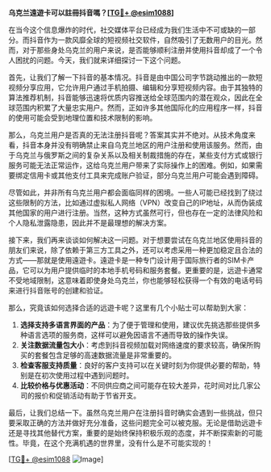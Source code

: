 **乌克兰遠遊卡可以註冊抖音嗎？[[TG💪+ @esim1088](https://t.me/s/esim1088)]**

在当今这个信息爆炸的时代，社交媒体平台已经成为我们生活中不可或缺的一部分。而抖音作为一款风靡全球的短视频社交软件，自然吸引了无数用户的目光。然而，对于那些身处乌克兰的用户来说，是否能够顺利注册并使用抖音却成了一个令人困扰的问题。今天，我们就来详细探讨一下这个问题。

首先，让我们了解一下抖音的基本情况。抖音是由中国公司字节跳动推出的一款短视频分享应用，它允许用户通过手机拍摄、编辑和分享短视频内容。由于其独特的算法推荐机制，抖音能够迅速将优质内容推送给全球范围内的潜在观众，因此在全球范围内积累了大量忠实用户。然而，正如许多其他国际化的应用程序一样，抖音的使用可能会受到地理位置和技术限制的影响。

那么，乌克兰用户是否真的无法注册抖音呢？答案其实并不绝对。从技术角度来看，抖音本身并没有明确禁止来自乌克兰地区的用户注册和使用该服务。然而，由于乌克兰与俄罗斯之间的复杂关系以及相关制裁措施的存在，某些支付方式或银行服务可能无法正常运作，这给乌克兰用户带来了实际操作上的困难。例如，如果需要绑定信用卡或其他支付工具来完成账户验证，部分乌克兰用户可能会遇到障碍。

尽管如此，并非所有乌克兰用户都会面临同样的困境。一些人可能已经找到了绕过这些限制的方法，比如通过虚拟私人网络（VPN）改变自己的IP地址，从而伪装成其他国家的用户进行注册。当然，这种方式虽然可行，但也存在一定的法律风险和个人隐私泄露隐患，因此并不是最理想的解决方案。

接下来，我们再来谈谈如何解决这一问题。对于想要尝试在乌克兰地区使用抖音的朋友们来说，除了依赖于第三方工具之外，还可以考虑采用一种更加稳定且合法的方式——那就是使用遠遊卡。遠遊卡是一种专门设计用于国际旅行者的SIM卡产品，它可以为用户提供临时的本地手机号码和服务套餐。更重要的是，远遊卡通常不受地域限制，这意味着即使身处乌克兰，你也能够轻松获得一个有效的电话号码来进行抖音账号的创建和验证。

那么，究竟该如何选择合适的远遊卡呢？这里有几个小贴士可以帮助到大家：

1. **选择支持多语言界面的产品**：为了便于管理和使用，建议优先挑选那些提供多种语言选项的服务商，这样可以避免因语言不通而导致的操作失误。
2. **关注数据流量包大小**：考虑到抖音视频加载对网络速度的要求较高，确保所购买的套餐包含足够的高速数据流量是非常重要的。
3. **检查客服支持质量**：良好的客户支持可以在关键时刻为你提供必要的帮助，特别是在初次使用过程中遇到问题时。
4. **比较价格与优惠活动**：不同供应商之间可能存在较大差异，花时间对比几家公司的报价和促销活动有助于节省开支。

最后，让我们总结一下。虽然乌克兰用户在注册抖音时确实会遇到一些挑战，但只要采取正确的方法并做好充分准备，这些问题完全可以被克服。无论是借助远遊卡还是寻找其他替代方案，重要的是始终保持积极乐观的态度，并不断探索新的可能性。毕竟，在这个充满机遇的世界里，没有什么是不可能实现的！

[[TG💪+ @esim1088](https://t.me/s/esim1088) ![Image](https://i.postimg.cc/4NQfJmqS/Snipaste-2025-05-13-00-14-12.png)]
